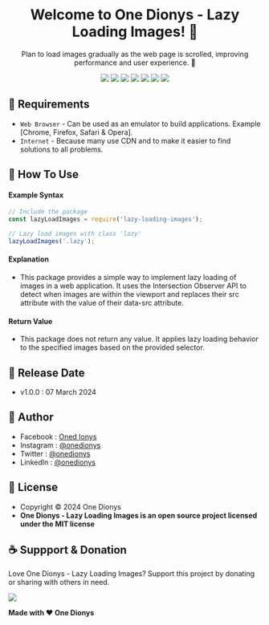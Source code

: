 <h1 align="center">Welcome to One Dionys - Lazy Loading Images! 👋 </h1>

<p align="center">Plan to load images gradually as the web page is scrolled, improving performance and user experience. 💖 </p>

<p align="center">
<img src="https://img.shields.io/github/contributors/onedionys/onedionys-lazy-loading-images?style=flat-square">
<img src="https://img.shields.io/github/issues/onedionys/onedionys-lazy-loading-images?style=flat-square">
<img src="https://img.shields.io/github/stars/onedionys/onedionys-lazy-loading-images?style=flat-square"> 
<img src="https://img.shields.io/github/forks/onedionys/onedionys-lazy-loading-images?style=flat-square">
<img src="https://img.shields.io/github/last-commit/onedionys/onedionys-lazy-loading-images.svg?style=flat-square">
<img src="https://img.shields.io/github/languages/code-size/onedionys/onedionys-lazy-loading-images?style=flat-square">
<img src="https://img.shields.io/github/license/onedionys/onedionys-lazy-loading-images?style=flat-square">
</p>

## 💾 Requirements

* `Web Browser` - Can be used as an emulator to build applications. Example [Chrome, Firefox, Safari & Opera].
* `Internet` - Because many use CDN and to make it easier to find solutions to all problems.

## 🎯 How To Use

#### Example Syntax

```javascript
// Include the package
const lazyLoadImages = require('lazy-loading-images');

// Lazy load images with class 'lazy'
lazyLoadImages('.lazy');
```

#### Explanation

* This package provides a simple way to implement lazy loading of images in a web application. It uses the Intersection Observer API to detect when images are within the viewport and replaces their src attribute with the value of their data-src attribute.

#### Return Value

* This package does not return any value. It applies lazy loading behavior to the specified images based on the provided selector.

## 📆 Release Date

* v1.0.0 : 07 March 2024

## 🧑 Author

* Facebook : <a href="https://www.facebook.com/theonedionys"> Oned Ionys</a>
* Instagram : <a href="https://www.instagram.com/onedionys/"> @onedionys</a>
* Twitter : <a href="https://twitter.com/onedionys"> @onedionys</a>
* LinkedIn :  <a href="https://www.linkedin.com/in/onedionys/"> @onedionys</a>

## 📝 License

* Copyright © 2024 One Dionys
* **One Dionys - Lazy Loading Images is an open source project licensed under the MIT license**

## ☕️ Suppport & Donation

Love One Dionys - Lazy Loading Images? Support this project by donating or sharing with others in need.

<a href="https://www.buymeacoffee.com/onedionys"><img src="https://img.shields.io/badge/Buy_Me_A_Coffee-FFDD00?style=for-the-badge&logo=buy-me-a-coffee&logoColor=black"/> </a>

**Made with ❤️ One Dionys**
